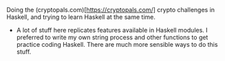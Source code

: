 Doing the (cryptopals.com)[https://cryptopals.com/] crypto challenges in Haskell, and trying to learn Haskell at the same time.

* A lot of stuff here replicates features available in Haskell modules. I preferred to write my own string process and other functions to get practice coding Haskell. There are much more sensible ways to do this stuff.
